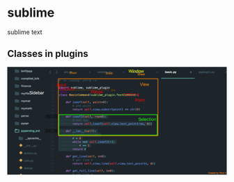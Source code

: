 # sublime
sublime text

## Classes in plugins

![Understand sublime text in one picture](https://github.com/Freakwill/sublime/blob/master/sublime.png?raw=true)

